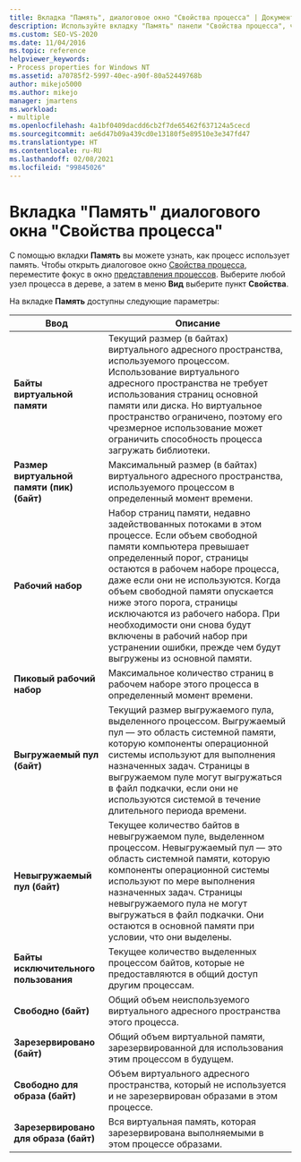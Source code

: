 ```yaml
---
title: Вкладка "Память", диалоговое окно "Свойства процесса" | Документация Майкрософт
description: Используйте вкладку "Память" панели "Свойства процесса", чтобы просмотреть, как процесс использует память. На этой вкладке можно увидеть сведения об используемом пространстве, общем пространстве и используемом виртуальном пространстве.
ms.custom: SEO-VS-2020
ms.date: 11/04/2016
ms.topic: reference
helpviewer_keywords:
- Process properties for Windows NT
ms.assetid: a70785f2-5997-40ec-a90f-80a52449768b
author: mikejo5000
ms.author: mikejo
manager: jmartens
ms.workload:
- multiple
ms.openlocfilehash: 4a1bf0409dacdd6cb2f7de65462f637124a5cecd
ms.sourcegitcommit: ae6d47b09a439cd0e13180f5e89510e3e347fd47
ms.translationtype: HT
ms.contentlocale: ru-RU
ms.lasthandoff: 02/08/2021
ms.locfileid: "99845026"
---
```

# <a name="memory-tab-process-properties-dialog-box"></a>Вкладка "Память" диалогового окна "Свойства процесса"
С помощью вкладки **Память** вы можете узнать, как процесс использует память. Чтобы открыть диалоговое окно [Свойства процесса](../debugger/process-properties-dialog-box.md), переместите фокус в окно [представления процессов](../debugger/processes-view.md). Выберите любой узел процесса в дереве, а затем в меню **Вид** выберите пункт **Свойства**.

 На вкладке **Память** доступны следующие параметры:

|Ввод|Описание|
|-----------|-----------------|
|**Байты виртуальной памяти**|Текущий размер (в байтах) виртуального адресного пространства, используемого процессом. Использование виртуального адресного пространства не требует использования страниц основной памяти или диска. Но виртуальное пространство ограничено, поэтому его чрезмерное использование может ограничить способность процесса загружать библиотеки.|
|**Размер виртуальной памяти (пик) (байт)**|Максимальный размер (в байтах) виртуального адресного пространства, используемого процессом в определенный момент времени.|
|**Рабочий набор**|Набор страниц памяти, недавно задействованных потоками в этом процессе. Если объем свободной памяти компьютера превышает определенный порог, страницы остаются в рабочем наборе процесса, даже если они не используются. Когда объем свободной памяти опускается ниже этого порога, страницы исключаются из рабочего набора. При необходимости они снова будут включены в рабочий набор при устранении ошибки, прежде чем будут выгружены из основной памяти.|
|**Пиковый рабочий набор**|Максимальное количество страниц в рабочем наборе этого процесса в определенный момент времени.|
|**Выгружаемый пул (байт)**|Текущий размер выгружаемого пула, выделенного процессом. Выгружаемый пул — это область системной памяти, которую компоненты операционной системы используют для выполнения назначенных задач. Страницы в выгружаемом пуле могут выгружаться в файл подкачки, если они не используются системой в течение длительного периода времени.|
|**Невыгружаемый пул (байт)**|Текущее количество байтов в невыгружаемом пуле, выделенном процессом. Невыгружаемый пул — это область системной памяти, которую компоненты операционной системы используют по мере выполнения назначенных задач. Страницы невыгружаемого пула не могут выгружаться в файл подкачки. Они остаются в основной памяти при условии, что они выделены.|
|**Байты исключительного пользования**|Текущее количество выделенных процессом байтов, которые не предоставляются в общий доступ другим процессам.|
|**Свободно (байт)**|Общий объем неиспользуемого виртуального адресного пространства этого процесса.|
|**Зарезервировано (байт)**|Общий объем виртуальной памяти, зарезервированной для использования этим процессом в будущем.|
|**Свободно для образа (байт)**|Объем виртуального адресного пространства, который не используется и не зарезервирован образами в этом процессе.|
|**Зарезервировано для образа (байт)**|Вся виртуальная память, которая зарезервирована выполняемыми в этом процессе образами.|